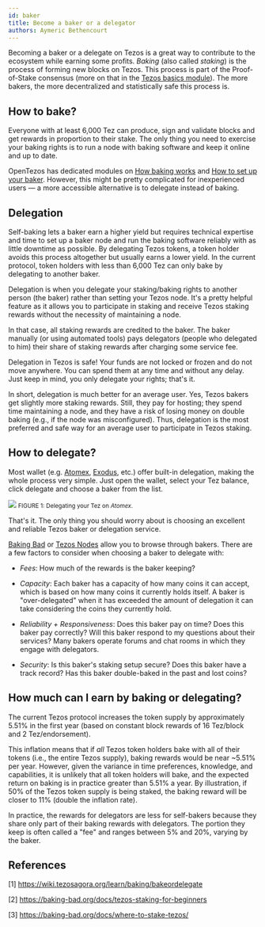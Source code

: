 ```yaml
---
id: baker
title: Become a baker or a delegator
authors: Aymeric Bethencourt
---
```


Becoming a baker or a delegate on Tezos is a great way to contribute to the ecosystem while earning some profits. _Baking_ (also called _staking_) is the process of forming new blocks on Tezos. This process is part of the Proof-of-Stake consensus (more on that in the [Tezos basics module](/tezos-basics)). The more bakers, the more decentralized and statistically safe this process is.

## How to bake?

Everyone with at least 6,000 Tez can produce, sign and validate blocks and get rewards in proportion to their stake. The only thing you need to exercise your baking rights is to run a node with baking software and keep it online and up to date.

OpenTezos has dedicated modules on [How baking works](/baking) and [How to set up your baker](/baking/cli-baker). However, this might be pretty complicated for inexperienced users — a more accessible alternative is to delegate instead of baking.

## Delegation

Self-baking lets a baker earn a higher yield but requires technical expertise and time to set up a baker node and run the baking software reliably with as little downtime as possible. By delegating Tezos tokens, a token holder avoids this process altogether but usually earns a lower yield. In the current protocol, token holders with less than 6,000 Tez can only bake by delegating to another baker.

Delegation is when you delegate your staking/baking rights to another person (the baker) rather than setting your Tezos node. It's a pretty helpful feature as it allows you to participate in staking and receive Tezos staking rewards without the necessity of maintaining a node.

In that case, all staking rewards are credited to the baker. The baker manually (or using automated tools) pays delegators (people who delegated to him) their share of staking rewards after charging some service fee.

Delegation in Tezos is safe! Your funds are not locked or frozen and do not move anywhere. You can spend them at any time and without any delay. Just keep in mind, you only delegate your rights; that's it.

In short, delegation is much better for an average user. Yes, Tezos bakers get slightly more staking rewards. Still, they pay for hosting; they spend time maintaining a node, and they have a risk of losing money on double baking (e.g., if the node was misconfigured). Thus, delegation is the most preferred and safe way for an average user to participate in Tezos staking.

## How to delegate?
Most wallet (e.g. [Atomex](https://atomex.me/), [Exodus](https://www.exodus.com/), etc.) offer built-in delegation, making the whole process very simple. Just open the wallet, select your Tez balance, click delegate and choose a baker from the list.

![](../../static/img/contribute/delegate.gif)
<small className="figure">FIGURE 1: Delegating your Tez on _Atomex_.</small>

That's it. The only thing you should worry about is choosing an excellent and reliable Tezos baker or delegation service.

[Baking Bad](https://baking-bad.org/docs/where-to-stake-tezos) or [Tezos Nodes](https://tezos-nodes.com/) allow you to browse through bakers. There are a few factors to consider when choosing a baker to delegate with:

- *Fees*: How much of the rewards is the baker keeping?

- *Capacity*: Each baker has a capacity of how many coins it can accept, which is based on how many coins it currently holds itself. A baker is "over-delegated" when it has exceeded the amount of delegation it can take considering the coins they currently hold.

- *Reliability + Responsiveness*: Does this baker pay on time? Does this baker pay correctly? Will this baker respond to my questions about their services? Many bakers operate forums and chat rooms in which they engage with delegators.

- *Security*: Is this baker's staking setup secure? Does this baker have a track record? Has this baker double-baked in the past and lost coins?

## How much can I earn by baking or delegating?
The current Tezos protocol increases the token supply by approximately 5.51% in the first year (based on constant block rewards of 16 Tez/block and 2 Tez/endorsement).

This inflation means that if *all* Tezos token holders bake with all of their tokens (i.e., the entire Tezos supply), baking rewards would be near ~5.51% per year. However, given the variance in time preferences, knowledge, and capabilities, it is unlikely that all token holders will bake, and the expected return on baking is in practice greater than 5.51% a year. By illustration, if 50% of the Tezos token supply is being staked, the baking reward will be closer to 11% (double the inflation rate).

In practice, the rewards for delegators are less for self-bakers because they share only part of their baking rewards with delegators. The portion they keep is often called a "fee" and ranges between 5% and 20%, varying by the baker.

## References

[1] https://wiki.tezosagora.org/learn/baking/bakeordelegate

[2] https://baking-bad.org/docs/tezos-staking-for-beginners

[3] https://baking-bad.org/docs/where-to-stake-tezos/
